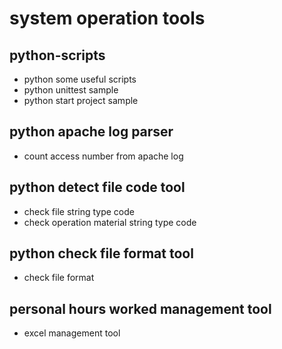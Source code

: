 system operation tools
========================

python-scripts
------------------
* python some useful scripts
* python unittest sample
* python start project sample


python apache log parser
--------------------------
* count access number from apache log


python detect file code tool
------------------------------
* check file string type code
* check operation material string type code


python check file format tool
-------------------------------
* check file format


personal hours worked management tool
---------------------------------------
* excel management tool
